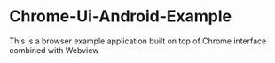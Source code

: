 # Chrome-Ui-Android-Example
This is a browser example application built on top of Chrome interface combined with Webview
